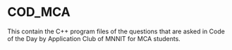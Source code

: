 # COD_MCA
This contain the C++ program files of the questions that are asked in Code of the Day by Application Club of MNNIT for MCA students.
